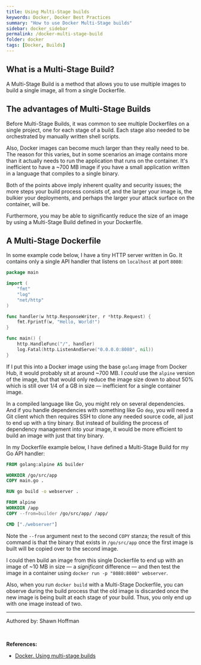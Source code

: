 ```yaml
---
title: Using Multi-Stage builds
keywords: Docker, Docker Best Practices
summary: "How to use Docker Multi-Stage builds"
sidebar: docker_sidebar
permalink: /docker-multi-stage-build
folder: docker
tags: [Docker, Builds]
---
```


## What is a Multi-Stage Build?

A Multi-Stage Build is a method that allows you to use multiple images to build a single image, all from a single Dockerfile.

## The advantages of Multi-Stage Builds

Before Multi-Stage Builds, it was common to see multiple Dockerfiles on a single project, one for each stage of a build. Each stage also needed to be orchestrated by manually written shell scripts.

Also, Docker images can become much larger than they really need to be. The reason for this varies, but in some scenarios an image contains more than it actually needs to run the application that runs on the container. It's inefficient to have a ~700 MB image if you have a small application written in a language that compiles to a single binary.

Both of the points above imply inherent quality and security issues; the more steps your build process consists of, and the larger your image is, the bulkier your deployments, and perhaps the larger your attack surface on the container, will be.

Furthermore, you may be able to significantly reduce the size of an image by using a Multi-Stage Build defined in your Dockerfile.

## A Multi-Stage Dockerfile

In some example code below, I have a tiny HTTP server written in Go. It contains only a single API handler that listens on `localhost` at port `8080`:

```go
package main

import (
    "fmt"
    "log"
    "net/http"
)

func handler(w http.ResponseWriter, r *http.Request) {
    fmt.Fprintf(w, "Hello, World!")
}

func main() {
    http.HandleFunc("/", handler)
    log.Fatal(http.ListenAndServe("0.0.0.0:8080", nil))
}
```

If I put this into a Docker image using the base `golang` image from Docker Hub, it would probably sit at around ~700 MB. I *could* use the `alpine` version of the image, but that would only reduce the image size down to about 50% which is still over 1/4 of a GB in size — inefficient for a single container image.

In a compiled language like Go, you might rely on several dependencies. And if you handle dependencies with something like Go `dep`, you will need a Git client which then requires SSH to clone any needed source code, all just to end up with a tiny binary. But instead of building the process of dependency management into your image, it would be more efficient to build an image with just that tiny binary.

In my Dockerfile example below, I have defined a Multi-Stage Build for my Go API handler:

```dockerfile
FROM golang:alpine AS builder

WORKDIR /go/src/app
COPY main.go .

RUN go build -o webserver .

FROM alpine
WORKDIR /app
COPY --from=builder /go/src/app/ /app/

CMD ["./webserver"]
```

Note the `--from` argument next to the second `COPY` stanza; the result of this command is that the binary that exists in `/go/src/app` once the first image is built will be copied over to the second image.

I could then build an image from this single Dockerfile to end up with an image of ~10 MB in size — a *significant* difference — and then test the image in a container using `docker run -p "8080:8080" webserver`.

Also, when you run `docker build` with a Multi-Stage Dockerfile, you can observe during the build process that the old image is discarded once the new image is being built at each stage of your build. Thus, you only end up with one image instead of two.

---

Authored by: Shawn Hoffman

<br>

**References:**

- [Docker. Using multi-stage builds](https://docs.docker.com/develop/develop-images/multistage-build/)
